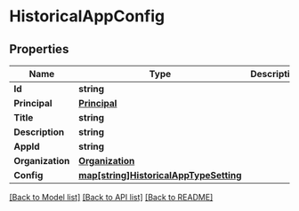 # HistoricalAppConfig

## Properties

Name | Type | Description | Notes
------------ | ------------- | ------------- | -------------
**Id** | **string** |  | [optional] 
**Principal** | [**Principal**](Principal.md) |  | [optional] 
**Title** | **string** |  | [optional] 
**Description** | **string** |  | [optional] 
**AppId** | **string** |  | [optional] 
**Organization** | [**Organization**](Organization.md) |  | [optional] 
**Config** | [**map[string]HistoricalAppTypeSetting**](HistoricalAppTypeSetting.md) |  | [optional] 

[[Back to Model list]](../README.md#documentation-for-models) [[Back to API list]](../README.md#documentation-for-api-endpoints) [[Back to README]](../README.md)


